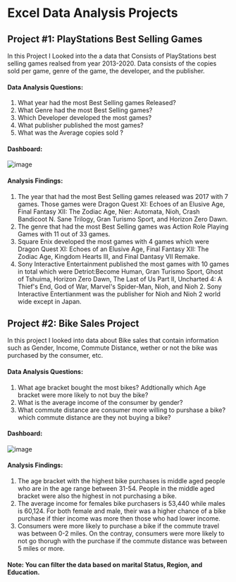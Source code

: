 # Excel Data Analysis Projects

## Project #1: PlayStations Best Selling Games

In this Project I Looked into the a data that Consists of PlayStations best selling games realsed from year 2013-2020. Data consists of the copies sold per game, genre of the game, the developer, and the publisher.

  #### Data Analysis Questions:
  1. What year had the most Best Selling games Released? 
  3. What Genre had the most Best Selling games? 
  4. Which Developer developed the most games?
  5. What publisher published the most games? 
  6. What was the Average copies sold ?

#### Dashboard: 

![image](https://github.com/gigimontes/Excel-projects/assets/143570053/f03ee252-59c6-4e92-b342-eba7f41be885)

  #### Analysis Findings:
  1. The year that had the most Best Selling games released was 2017 with 7 games. Those games were Dragon Quest XI: Echoes of an Elusive Age, Final Fantasy XII: The Zodiac Age, Nier: Automata, Nioh, Crash Bandicoot N. Sane Trilogy, Gran Turismo Sport, and Horizon Zero Dawn. 
  2. The genre that had the most Best Selling games was Action Role Playing Games with 11 out of 33 games.
  3. Square Enix developed the most games with 4 games which were Dragon Quest XI: Echoes of an Elusive Age, Final Fantasy XII: The Zodiac Age, Kingdom Hearts III, and Final Dantasy VII Remake. 
  4. Sony Interactive Entertainment published the most games with 10 games in total which were Detriot:Become Human, Gran Turismo Sport, Ghost of Tshuima, Horizon Zero Dawn, The Last of Us Part II, Uncharted 4: A Thief's End, God of War, Marvel's Spider-Man, Nioh, and Nioh 2. Sony Interactive Entertianment was the publisher for Nioh and Nioh 2 world wide except in Japan. 


## Project #2: Bike Sales Project

In this project I looked into data about Bike sales that contain information such as Gender, Income, Commute Distance, wether or not the bike was purchased by the consumer, etc.

#### Data Analysis Questions: 
1. What age bracket bought the most bikes? Addtionally which Age bracket were more likely to not buy the bike?
2. What is the average income of the consumer by gender?
3. What commute distance are consumer more willing to purshase a bike? which commute distance are they not buying a bike? 

#### Dashboard: 

![image](https://github.com/gigimontes/Excel-projects/assets/143570053/d4251f66-358b-4ead-80cf-61ef91659b84)

  #### Analysis Findings: 
  1. The age bracket with the highest bike purchases is middle aged people who are in the age range between 31-54. People in the middle aged bracket were also the highest in not purchasing a bike.
  2. The average income for females bike purchasers is 53,440 while males is 60,124. For both female and male, their was a higher chance of a bike purchase if thier income was more then those who had lower income.
  3. Consumers were more likely to purchase a bike if the commute travel was between 0-2 miles. On the contray, consumers were more likely to not go thorugh with the purchase if the commute distance was between 5 miles or more.

#### Note: You can filter the data based on marital Status, Region, and Education. 
